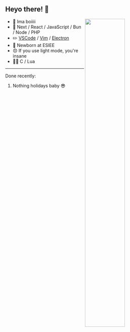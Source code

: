 ## Heyo there! 👋


<img align="right" width="50%" src="https://github-readme-stats.vercel.app/api/?username=Thinkaz&theme=dark"/>

-   👦 Ima boiiii
-   🔨 Next / React / JavaScript / Bun / Node / PHP
-   ✏️ [VSCode](https://code.visualstudio.com/) / [Vim](https://www.vim.org/) / [Electron](https://www.electronjs.org/)
-   🌱 Newborn at ESIEE
-   😞 If you use light mode, you're insane
-   👷‍♂️ C / Lua

---

Done recently:
  1. Nothing holidays baby 😎
